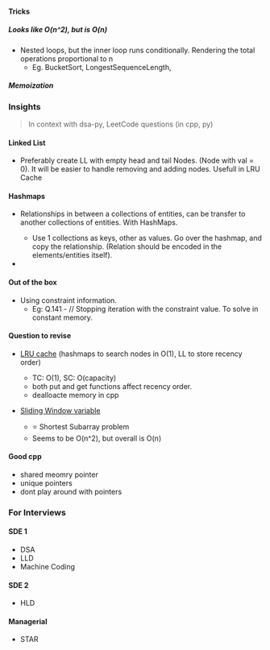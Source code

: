 #### Tricks

##### Looks like O(n^2), but is O(n)

- Nested loops, but the inner loop runs conditionally. Rendering the total operations proportional to n
  - Eg. BucketSort, LongestSequenceLength,

##### Memoization


### Insights

> In context with dsa-py, LeetCode questions (in cpp, py)

#### Linked List

- Preferably create LL with empty head and tail Nodes. (Node with val = 0). It will be easier to handle removing and adding nodes.
  Usefull in LRU Cache

#### Hashmaps

- Relationships in between a collections of entities, can be transfer to another collections of entities. With HashMaps.
  - Use 1 collections as keys, other as values.
    Go over the hashmap, and copy the relationship.
    (Relation should be encoded in the elements/entities itself).

-

#### Out of the box

- Using constraint information.
  - Eg: Q.141 - // Stopping iteration with the constraint value. To solve in constant memory.

#### Question to revise

- [LRU cache](https://github.com/senorbeast/leetCode/tree/main/0146-lru-cache) (hashmaps to search nodes in O(1), LL to store recency order)
  - TC: O(1), SC: O(capacity)
  - both put and get functions affect recency order.
  - dealloacte memory in cpp

- [Sliding Window variable](https://github.com/senorbeast/dsa-py/blob/dev/Arrays/advAlgs/slidingWindowVariable.py)
  - :star: Shortest Subarray problem
  - Seems to be O(n^2), but overall is O(n)

#### Good cpp

- shared meomry pointer
- unique pointers
- dont play around with pointers

### For Interviews

#### SDE 1

- DSA
- LLD
- Machine Coding

#### SDE 2

- HLD

#### Managerial

- STAR

